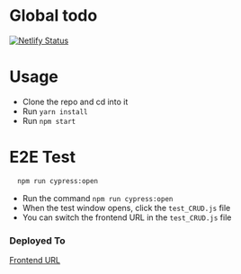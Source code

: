 # Global todo

[![Netlify Status](https://api.netlify.com/api/v1/badges/2473d68f-08b1-4c10-9983-587a2f21c061/deploy-status)](https://app.netlify.com/sites/global-todo/deploys)


# Usage
* Clone the repo and cd into it
* Run `yarn install`
* Run `npm start`

# E2E Test
```sh
  npm run cypress:open
```
* Run the command `npm run cypress:open`
* When the test window opens, click the `test_CRUD.js` file
* You can switch the frontend URL in the `test_CRUD.js` file


### Deployed To
[Frontend URL](https://global-todo.netlify.app/)
